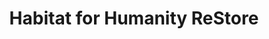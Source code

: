 ---
title: "Habitat for Humanity ReStore"
url: /peterborough/habitat-for-humanity-restore/
shop: Gebrauchtwaren
---